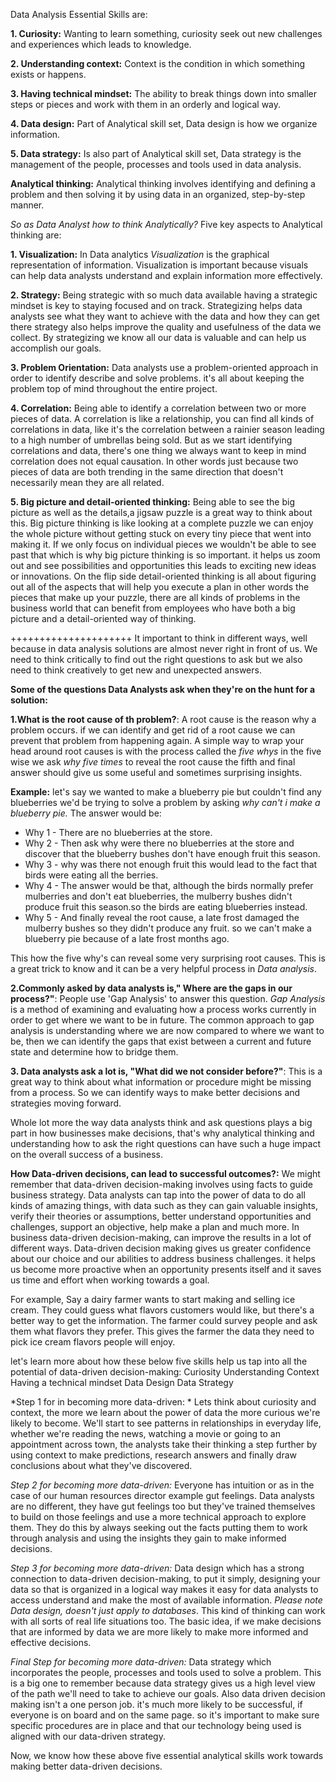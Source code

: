 Data Analysis Essential Skills are:

  **1. Curiosity:**
       Wanting to learn something, curiosity seek out new challenges and experiences which leads to knowledge. 
        
  **2. Understanding context:**
       Context is the condition in which something exists or happens.
        
  **3. Having technical mindset:**
       The ability to break things down into smaller steps or pieces and work with them in an orderly and logical way.
  
  **4. Data design:**
       Part of Analytical skill set, Data design is how we organize information.
  
  **5. Data strategy:**
       Is also part of Analytical skill set, Data strategy is the management of the people, processes and tools used in data analysis.
        
**Analytical thinking:** 
Analytical thinking involves identifying and defining a problem and then solving it by using data in an organized, step-by-step manner.

*So as Data Analyst how to think Analytically?*
  Five key aspects to Analytical thinking are:
   
**1. Visualization:**
In Data analytics *Visualization* is the graphical representation of information. Visualization is important because visuals can help data analysts understand and explain information more effectively.
     
**2. Strategy:**
Being strategic with so much data available having a strategic mindset is key to staying focused and on track. Strategizing helps data analysts see what they want to achieve with the data and how they can get there strategy also helps improve the quality and usefulness of the data we collect. By strategizing we know all our data is valuable and can help us accomplish our goals.
     
**3. Problem Orientation:**
Data analysts use a problem-oriented approach in order to identify describe and solve problems. it's all about keeping the problem top of mind throughout the entire project.
     
**4. Correlation:**
Being able to identify a correlation between two or more pieces of data. A correlation is like a relationship, you can find all kinds of correlations in data, like it's the correlation between a rainier season leading to a high number of umbrellas being sold. 
But as we start identifying correlations and data, there's one thing we always want to keep in mind correlation does not equal causation. In other words just because two pieces
of data are both trending in the same direction that doesn't necessarily mean they are all related.

**5. Big picture and detail-oriented thinking:**
Being able to see the big picture as well as the details,a jigsaw puzzle is a great way to think about this. Big picture thinking is like looking at a complete puzzle we
can enjoy the whole picture without getting stuck on every tiny piece that went into making it. If we only focus on individual pieces we wouldn't be able to see past that which is why big picture thinking is so important. it helps us zoom out and see possibilities and opportunities this leads to exciting new ideas or innovations.
On the flip side detail-oriented thinking is all about figuring out all of the aspects that will help you execute a plan in other words the pieces that make up your puzzle, there are all kinds of problems in the business world that can benefit from employees who have both a big picture and a detail-oriented way of thinking.

+++++++++++++++++++++
It important to think in different ways, well because in data analysis solutions are almost never right in front of us. We need to think critically to find out the right questions to ask but we also need to think creatively to get new and unexpected answers. 

**Some of the questions Data Analysts ask when they're on the hunt for a solution:**
 
**1.What is the root cause of th problem?**: A root cause is the reason why a problem occurs. if we can identify and get rid of a root cause we can prevent that problem from happening again. A simple way to wrap your head around root causes is with the process called the *five whys* in the five wise we ask *why five times* to reveal the root cause the fifth and final answer should give us some useful and sometimes surprising insights.

   **Example:** let's say we wanted to make a blueberry pie but couldn't find any blueberries we'd be trying to solve a problem by asking *why can't i make a blueberry pie.*
   The answer would be:
   + Why 1 - There are no blueberries at the store.
   + Why 2 - Then ask why were there no blueberries at the store and discover that the blueberry bushes don't have enough fruit this season.
   + Why 3 - why was there not enough fruit this would lead to the fact that birds were eating all the berries.
   + Why 4 - The answer would be that, although the birds normally prefer mulberries and don't eat blueberries, the mulberry bushes didn't produce fruit this season.so the birds are eating blueberries instead.
   + Why 5 - And finally reveal the root cause, a late frost damaged the mulberry bushes so they didn't produce any fruit. so we can't make a blueberry pie because of a late frost months ago.

This how the five why's can reveal some very surprising root causes. This is a great trick to know and it can be a very helpful process in *Data analysis*.

**2.Commonly asked by data analysts is," Where are the gaps in our process?"**: People use 'Gap Analysis' to answer this question. 
*Gap Analysis* is a method of examining and evaluating how a process works currently in order to get where we want to be in future. The common approach to gap analysis is understanding where we are now compared to where we want to be, then we can identify the gaps that exist between a current and future state and determine how to bridge them.

**3. Data analysts ask a lot is, "What did we not consider before?"**: This is a great way to think about what information or procedure might be missing from a process. So we can identify ways to make better decisions and strategies moving forward.

Whole lot more the way data analysts think and ask questions plays a big part in how businesses make decisions, that's why analytical thinking and understanding how to ask the right questions can have such a huge impact on the overall success of a business.

**How Data-driven decisions, can lead to successful outcomes?:**
We might remember that data-driven decision-making involves using facts to guide business strategy.
Data analysts can tap into the power of data to do all kinds of amazing things, with data such as they can gain valuable insights, verify their theories or assumptions, better understand opportunities and challenges, support an objective, help make a plan and much more. In business data-driven decision-making, can improve the results in a lot of different ways. 
Data-driven decision making gives us greater confidence about our choice and our abilities to address business challenges. it helps us become more proactive when an opportunity presents itself and it saves us time and effort when working towards a goal.

For example, Say a dairy farmer wants to start making and selling ice cream. They could guess what flavors customers would like, but there's a better way to get the information. The farmer could survey people and ask them what flavors they prefer. This gives the farmer the data they need to pick ice cream flavors people will enjoy.

let's learn more about how these below five skills help us tap into all the potential of data-driven decision-making:
Curiosity
Understanding Context
Having a technical mindset
Data Design
Data Strategy

*Step 1 for in becoming more data-driven: *
Lets think about curiosity and context, the more we learn about the power of data the more curious we're likely to become. We'll start to see patterns in relationships in everyday life, whether we're reading the news, watching a movie or going to an appointment across town, the analysts take their thinking a step further by using context to make predictions, research answers and finally draw conclusions about what they've discovered.

*Step 2 for becoming more data-driven:*
Everyone has intuition or as in the case of our human resources director example gut feelings. Data analysts are no different, they have gut feelings too but they've trained themselves to build on those feelings and use a more technical approach to explore them. They do this by always seeking out the facts putting them to work through analysis
and using the insights they gain to make informed decisions.

*Step 3 for becoming more data-driven:*
Data design which has a strong connection to data-driven decision-making, to put it simply, designing your data so that is organized in a logical way makes it easy for data analysts to access understand and make the most of available information.
 *Please note Data design, doesn't just apply to databases*. This kind of thinking can work with all sorts of real life situations too.
The basic idea,  if we make decisions that are informed by data we are more likely to make more informed and effective decisions.

*Final Step for becoming more data-driven:*
Data strategy which incorporates the people, processes and tools used to solve a problem. This is a big one to remember because data strategy gives us a high level 
view of the path we'll need to take to achieve our goals. Also data driven decision making isn't a one person job. it's much more likely to be successful, if everyone is on board and on the same page. so it's important to make sure specific procedures are in place and that our technology being used is aligned with our data-driven strategy.

Now, we know how these above five essential analytical skills work towards making better data-driven decisions. 
